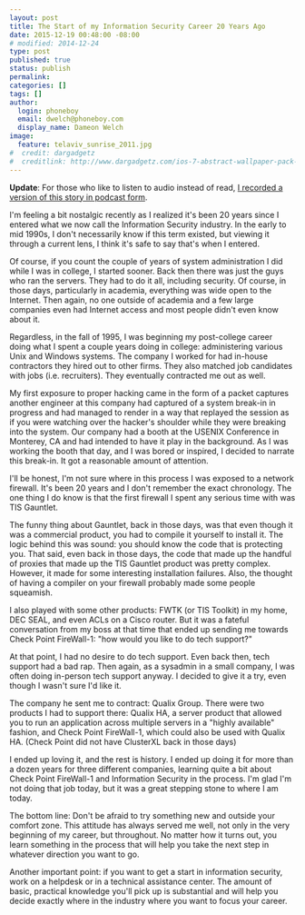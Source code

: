 ```yaml
---
layout: post
title: The Start of my Information Security Career 20 Years Ago
date: 2015-12-19 00:48:00 -08:00
# modified: 2014-12-24
type: post
published: true
status: publish
permalink: 
categories: []
tags: []
author:
  login: phoneboy
  email: dwelch@phoneboy.com
  display_name: Dameon Welch
image:
  feature: telaviv_sunrise_2011.jpg
#  credit: dargadgetz
#  creditlink: http://www.dargadgetz.com/ios-7-abstract-wallpaper-pack-for-iphone-5-and-ipod-touch-retina/
---
```

**Update**: For those who like to listen to audio instead of read, [I recorded
a version of this story in podcast form](https://phoneboy.com/ps/1043).

I'm feeling a bit nostalgic recently as I realized it's been 20 years since I entered what we now call the Information Security industry. In the early to mid 1990s, I don't necessarily know if this term existed, but viewing it through a current lens, I think it's safe to say that's when I entered.

Of course, if you count the couple of years of system administration I did while I was in college, I started sooner. Back then there was just the guys who ran the servers. They had to do it all, including security. Of course, in those days, particularly in academia, everything was wide open to the Internet. Then again, no one outside of academia and a few large companies even had Internet access and most people didn't even know about it. 

Regardless, in the fall of 1995, I was beginning my post-college career doing what I spent a couple years doing in college: administering various Unix and Windows systems. The company I worked for had in-house contractors they hired out to other firms. They also matched job candidates with jobs (i.e. recruiters). They eventually contracted me out as well.  

My first exposure to proper hacking came in the form of a packet captures  another engineer at this company had captured of a system break-in in progress and had managed to render in a way that replayed the session as if you were watching over the hacker's shoulder while they were breaking into the system. Our company had a booth at the USENIX Conference in Monterey, CA and had intended to have it play in the background. As I was working the booth that day, and I was bored or inspired, I decided to narrate this break-in. It got a reasonable amount of attention. 

I'll be honest, I'm not sure where in this process I was exposed to a network firewall. It's been 20 years and I don't remember the exact chronology. The one thing I do know is that the first firewall I spent any serious time with was TIS Gauntlet. 

The funny thing about Gauntlet, back in those days, was that even though it was a commercial product, you had to compile it yourself to install it. The logic behind this was sound: you should know the code that is protecting you. That said, even back in those days, the code that made up the handful of proxies that made up the TIS Gauntlet product was pretty complex. However, it made for some interesting installation failures. Also, the thought of having a compiler on your firewall probably made some people squeamish. 

I also played with some other products: FWTK (or TIS Toolkit) in my home, DEC SEAL, and even ACLs on a Cisco router. But it was a fateful conversation from my boss at that time that ended up sending me towards Check Point FireWall-1: "how would you like to do tech support?"

At that point, I had no desire to do tech support. Even back then, tech support had a bad rap. Then again, as a sysadmin in a small company, I was often doing in-person tech support anyway. I decided to give it a try, even though I wasn't sure I'd like it.

The company he sent me to contract: Qualix Group. There were two products I had to support there: Qualix HA, a server product that allowed you to run an application across multiple servers in a "highly available" fashion, and Check Point FireWall-1, which could also be used with Qualix HA. (Check Point did not have ClusterXL back in those days)

I ended up loving it, and the rest is history. I ended up doing it for more than a dozen years for three different companies,  learning quite a bit about Check Point FireWall-1 and Information Security in the process. I'm glad I'm not doing that job today, but it was a great stepping stone to where I am today.

The bottom line: Don't be afraid to try something new and outside your comfort zone. This attitude has always served me well, not only in the very beginning of my career, but throughout. No matter how it turns out, you learn something in the process that will help you take the next step in whatever direction you want to go.

Another important point: if you want to get a start in information security, work on a helpdesk or in a technical assistance center. The amount of basic, practical knowledge you'll pick up is substantial and will help you decide exactly where in the industry where you want to focus your career.

